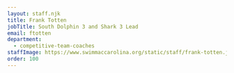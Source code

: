 ```yaml
---
layout: staff.njk
title: Frank Totten
jobTitle: South Dolphin 3 and Shark 3 Lead
email: ftotten
department:
  - competitive-team-coaches
staffImage: https://www.swimmaccarolina.org/static/staff/frank-totten.jpg
order: 100
---
```

